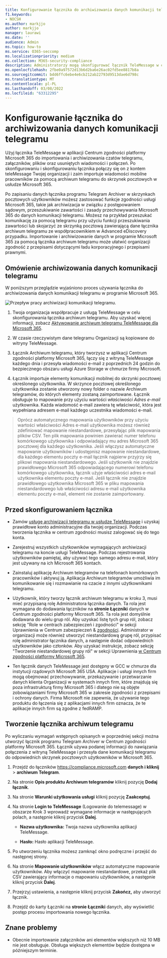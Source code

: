 ```yaml
---
title: Konfigurowanie łącznika do archiwizowania danych komunikacji telegramu w programie Microsoft 365
f1.keywords:
- NOCSH
ms.author: markjjo
author: markjjo
manager: laurawi
ms.date: ''
audience: Admin
ms.topic: how-to
ms.service: O365-seccomp
ms.localizationpriority: medium
ms.collection: M365-security-compliance
description: Administratorzy mogą skonfigurować łącznik TeleMessage w celu importowania i archiwizowania danych komunikacji telegramu w Microsoft 365. Dzięki temu można archiwizować dane ze źródeł danych innych firm w programie Microsoft 365, aby zarządzać danymi innych firm przy użyciu funkcji zgodności, takich jak archiwizacja ze względu na przepisy prawne, wyszukiwanie zawartości i zasady przechowywania.
ms.openlocfilehash: 2fbe0a97572d13b6d2ba6e26ac02fd5ee8817b8a
ms.sourcegitcommit: bdd6ffc6ebe4e6cb212ab22793d9513dae6d798c
ms.translationtype: MT
ms.contentlocale: pl-PL
ms.lasthandoff: 03/08/2022
ms.locfileid: "63312295"
---
```

# <a name="set-up-a-connector-to-archive-telegram-communications-data"></a>Konfigurowanie łącznika do archiwizowania danych komunikacji telegramu

Użyj łącznika TeleMessage w aplikacji Centrum zgodności platformy Microsoft 365 do importowania i archiwizowania czatów telegramu, załączników, plików oraz usuniętych wiadomości i połączeń. Po skonfigurowaniu i skonfigurowaniu łącznika połączy się on z kontem teleMessage Twojej organizacji i zaim importuje wiadomości mobilne pracowników za pomocą archiwum telegramu do skrzynek pocztowych w usłudze Microsoft 365.

Po zapisaniu danych łącznika programu Telegram Archiver w skrzynkach pocztowych użytkowników możesz zastosować funkcje zgodności usługi Microsoft 365, takie jak archiwizacja w związku z postępowaniem sądowym, przeszukiwanie zawartości i zasady przechowywania Microsoft 365 do danych komunikacji telegramu. Możesz na przykład przeszukać komunikację za pomocą telegramu przy użyciu funkcji przeszukiwania zawartości lub skojarzyć ze skrzynką pocztową zawierającą dane łącznika archiwum telegramu ze współpracownikiem w Advanced eDiscovery przypadku. Importowanie i archiwizowanie danych w programie Microsoft 365 za pomocą łącznika archiwum telegramu może ułatwić organizacji zgodność z przepisami dotyczącymi ładu korporacyjnego i przepisami prawnymi.

## <a name="overview-of-archiving-telegram-communications-data"></a>Omówienie archiwizowania danych komunikacji telegramu

W poniższym przeglądzie wyjaśniono proces używania łącznika do archiwizowania danych komunikacji telegramu w programie Microsoft 365.

![Przepływ pracy archiwizacji komunikacji telegramu.](../media/TelegramConnectorWorkflow.png)

1. Twoja organizacja współpracuje z usługą TeleMessage w celu skonfigurowania łącznika archiwum telegramu. Aby uzyskać więcej informacji, zobacz [Aktywowanie archiwum telegramu TeleMessage dla Microsoft 365](https://www.telemessage.com/microsoft-365-activation-for-telegram-archiver/).

2. W czasie rzeczywistym dane telegramu Organizacji są kopiowane do witryny TeleMessage.

3. Łącznik Archiwum telegramu, który tworzysz w aplikacji Centrum zgodności platformy Microsoft 365, łączy się z witryną TeleMessage każdego dnia i przesyła wiadomości e-mail z poprzednich 24 godzin do bezpiecznego obszaru usługi Azure Storage w chmurze firmy Microsoft.

4. Łącznik importuje elementy komunikacji mobilnej do skrzynki pocztowej określonego użytkownika. W skrzynce pocztowej określonego użytkownika zostanie utworzony nowy folder o nazwie Archiwum telegramów, do których elementy zostaną zaimportowane. Łącznik obsługuje to mapowanie przy użyciu wartości *właściwości Adres e-mail* użytkownika. Każda wiadomość e-mail zawiera tę właściwość, która jest wypełniana adresem e-mail każdego uczestnika wiadomości e-mail.

> Oprócz automatycznego mapowania użytkowników przy użyciu wartości właściwości Adres e-mail użytkownika możesz również zdefiniować mapowanie niestandardowe, przesyłając plik mapowania plików CSV. Ten plik mapowania powinien zawierać numer telefonu komórkowego użytkownika i odpowiadający mu adres Microsoft 365 pocztowej dla każdego użytkownika. Jeśli włączysz automatyczne mapowanie użytkowników i udostępnisz mapowanie niestandardowe, dla każdego elementu poczty e-mail łącznik najpierw przyjrzy się plikowi mapowania niestandardowego. Jeśli użytkownik nie znajdzie prawidłowego Microsoft 365 odpowiadającego numerowi telefonu komórkowego użytkownika, łącznik użyje właściwości adres e-mail użytkownika elementu poczty e-mail. Jeśli łącznik nie znajdzie prawidłowego użytkownika Microsoft 365 w pliku mapowania niestandardowego lub właściwości adresu e-mail użytkownika elementu poczty  e-mail, element nie zostanie zaimportowany.

## <a name="before-you-set-up-a-connector"></a>Przed skonfigurowaniem łącznika

- Zamów [usługę archiwizacji telegramu w usłudze TeleMessage](https://www.telemessage.com/mobile-archiver/order-mobile-archiver-for-o365/) i uzyskaj prawidłowe konto administracyjne dla twojej organizacji. Podczas tworzenia łącznika w centrum zgodności musisz zalogować się do tego konta.

- Zarejestruj wszystkich użytkowników wymagających archiwizacji telegramu na koncie usługi TeleMessage. Podczas rejestrowania użytkowników pamiętaj, aby używać tego samego adresu e-mail, który jest używany na ich Microsoft 365 kontach.

- Zainstaluj aplikację Archiwum telegramów na telefonach komórkowych pracowników i aktywuj ją. Aplikacja Archiwum telegramów umożliwia im komunikowanie się i rozmawianie na czacie z innymi użytkownikami telegramu.

- Użytkownik, który tworzy łącznik archiwum telegramu w kroku 3, musi mieć przypisaną rolę Administratora łącznika danych. Ta rola jest wymagana do dodawania łączników na **stronie Łączniki** danych w Centrum zgodności platformy Microsoft 365. Ta rola jest domyślnie dodawana do wielu grup ról. Aby uzyskać listę tych grup ról, zobacz sekcję "Role w centrach zabezpieczeń i zgodności" w sekcji Uprawnienia w Centrum zabezpieczeń & [zgodności](../security/office-365-security/permissions-in-the-security-and-compliance-center.md#roles-in-the-security--compliance-center). Administrator w organizacji może również utworzyć niestandardową grupę ról, przypisać rolę administrator łącznika danych, a następnie dodać odpowiednich użytkowników jako członków. Aby uzyskać instrukcje, zobacz sekcję "Tworzenie niestandardowej grupy ról" w sekcji Uprawnienia [w Centrum zgodności platformy Microsoft 365](microsoft-365-compliance-center-permissions.md#create-a-custom-role-group).

- Ten łącznik danych TeleMessage jest dostępny w GCC w chmurze dla instytucji rządowych Microsoft 365 USA. Aplikacje i usługi innych firm mogą obejmować przechowywanie, przekazywanie i przetwarzanie danych klienta Organizacji w systemach innych firm, które znajdują się poza infrastrukturą firmy Microsoft 365 i dlatego nie są objęte zobowiązaniami firmy Microsoft 365 w zakresie zgodności z przepisami i ochrony danych. Firma Microsoft nie zapewnia, że używanie tego produktu do łączenia się z aplikacjami innych firm oznacza, że te aplikacje innych firm są zgodne z fedRAMP.

## <a name="create-a-telegram-archiver-connector"></a>Tworzenie łącznika archiwum telegramu

Po wyliczaniu wymagań wstępnych opisanych w poprzedniej sekcji można utworzyć łącznik programu Telegram Archiver w Centrum zgodności platformy Microsoft 365. Łącznik używa podanej informacji do nawiązania połączenia z witryną TeleMessage i przesyła dane komunikacji telegramu do odpowiednich skrzynek pocztowych użytkowników w Microsoft 365.

1. Przejdź do łączników <https://compliance.microsoft.com> **danych i kliknij** > **archiwum Telegram**.

2. Na stronie **Opis produktu Archiwum telegramów** kliknij pozycję **Dodaj łącznik**.

3. Na stronie **Warunki użytkowania usługi** kliknij pozycję **Zaakceptuj**.

4. Na stronie **Login to TeleMessage** (Logowanie do telemessage) w obszarze Krok 3 wprowadź wymagane informacje w następujących polach, a następnie kliknij przycisk **Dalej**.

    - **Nazwa użytkownika:** Twoja nazwa użytkownika aplikacji TeleMessage.

    - **Hasło:** Hasło aplikacji TeleMessage.

5. Po utworzeniu łącznika możesz zamknąć okno podręczne i przejść do następnej strony.

6. Na stronie **Mapowanie użytkowników** włącz automatyczne mapowanie użytkowników. Aby włączyć mapowanie niestandardowe, przekaż plik CSV zawierający informacje o mapowaniu użytkowników, a następnie kliknij przycisk **Dalej**.

7. Przejrzyj ustawienia, a następnie kliknij przycisk **Zakończ,** aby utworzyć łącznik.

8. Przejdź do karty Łączniki na **stronie Łączniki** danych, aby wyświetlić postęp procesu importowania nowego łącznika.

## <a name="known-issues"></a>Znane problemy

- Obecnie importowanie załączników ani elementów większych niż 10 MB nie jest obsługuje. Obsługa większych elementów będzie dostępna w późniejszym terminie.

